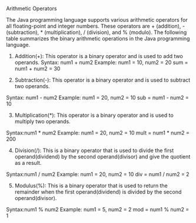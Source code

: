 Arithmetic Operators

The Java programming language supports various arithmetic operators for all floating-point and integer numbers. 
These operators are + (addition), - (subtraction), * (multiplication), / (division), and % (modulo). 
The following table summarizes the binary arithmetic operations in the Java programming language.

1. Addition(+): This operator is a binary operator and is used to add two operands.
Syntax: num1 + num2
Example:
    num1 = 10, num2 = 20
    sum = num1 + num2 = 30


2. Subtraction(-): This operator is a binary operator and is used to subtract two operands.

Syntax: num1 - num2
Example:
    num1 = 20, num2 = 10
    sub = num1 - num2 = 10


3. Multiplication(*): This operator is a binary operator and is used to multiply two operands.

Syntax:num1 * num2
Example:
    num1 = 20, num2 = 10
    mult = num1 * num2 = 200


4. Division(/): This is a binary operator that is used to divide the first operand(dividend) by the second operand(divisor) 
                and give the quotient as a result.

Syntax:num1 / num2
Example:
    num1 = 20, num2 = 10
    div = num1 / num2 = 2


5. Modulus(%): This is a binary operator that is used to return the remainder when the first operand(dividend) is divided 
                by the second operand(divisor).

Syntax:num1 % num2
Example:
    num1 = 5, num2 = 2
    mod = num1 % num2 = 1
